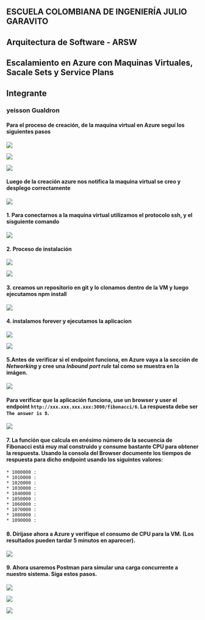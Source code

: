 ## ESCUELA COLOMBIANA DE INGENIERÍA JULIO GARAVITO

## Arquitectura de Software - ARSW 

## Escalamiento en Azure con Maquinas Virtuales, Sacale Sets y Service Plans

## Integrante 

### yeisson Gualdron

#### Para el proceso de creación, de la maquina virtual en Azure seguí los siguientes pasos

![](images/creating1.png)

![](images/creating2.png)

![](images/creating3.png)

#### Luego de la creación azure nos notifica la maquina virtual se creo y desplego correctamente

![](images/created1.png)

#### 1. Para conectarnos a la maquina virtual utilizamos el protocolo ssh, y el sisguiente comando

![](images/conection.png)

#### 2. Proceso de instalación 

![](images/nodeInstall.png)

![](images/nodeInstall2.png)

#### 3. creamos un repositorio en git y lo clonamos dentro de la VM y luego ejecutamos npm install

![](images/fibonacciApp.png)

#### 4. instalamos forever y ejecutamos la aplicacion 

![](images/foreverInstall.png)

![](images/foreverStart.png)

#### 5.Antes de verificar si el endpoint funciona, en Azure vaya a la sección de *Networking* y cree una *Inbound port rule* tal como se muestra en la imágen.
![](images/port3000.png)

####  Para verificar que la aplicación funciona, use un browser y user el endpoint `http://xxx.xxx.xxx.xxx:3000/fibonacci/6`. La respuesta debe ser `The answer is 8`.

![](images/fib6.png)



#### 7. La función que calcula en enésimo número de la secuencia de Fibonacci está muy mal construido y consume bastante CPU para obtener la respuesta. Usando la consola del Browser documente los tiempos de respuesta para dicho endpoint usando los siguintes valores:

    * 1000000 : 
    * 1010000 :
    * 1020000 :
    * 1030000 : 
    * 1040000 : 
    * 1050000 : 
    * 1060000 : 
    * 1070000 : 
    * 1080000 : 
    * 1090000 :

#### 8. Dírijase ahora a Azure y verifique el consumo de CPU para la VM. (Los resultados pueden tardar 5 minutos en aparecer). 

![](images/cpu1.png)

#### 9. Ahora usaremos Postman para simular una carga concurrente a nuestro sistema. Siga estos pasos.

![](images/cpu1.png)

![](images/vm1.png)

![](images/.png)

